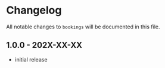 # Changelog

All notable changes to `bookings` will be documented in this file.

## 1.0.0 - 202X-XX-XX

- initial release
